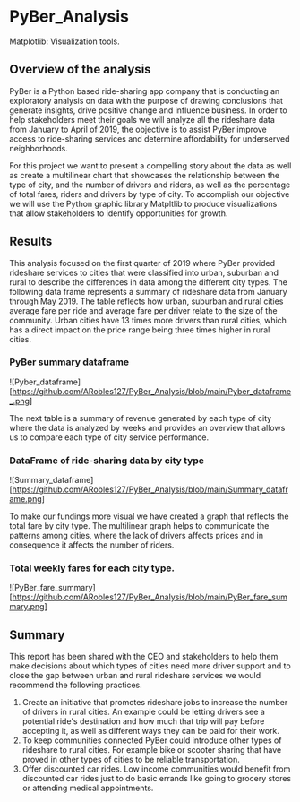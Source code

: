 # PyBer_Analysis
Matplotlib: Visualization tools.

## Overview of the analysis
PyBer is a Python based ride-sharing app company that is conducting an exploratory analysis on data with the purpose of drawing conclusions that generate insights, drive positive change and  influence business. In order to help stakeholders meet their goals we will analyze all the rideshare data from January to April of 2019, the objective is to assist PyBer improve access to ride-sharing services and determine affordability for underserved neighborhoods.

For this project we want to present a compelling story about the data as well as create a multilinear chart that  showcases the relationship between the type of city, and the number of drivers and riders, as well as the percentage of total fares, riders and drivers by type of city. To accomplish our objective we will use the Python graphic library Matpltlib to produce visualizations that allow stakeholders to identify opportunities for growth.

## Results
This analysis focused on the first quarter of 2019 where PyBer provided rideshare services to cities that were classified into urban, suburban and rural to describe the differences in data among the different city types. The following data frame represents a summary of rideshare data from January through May 2019. The table reflects how urban, suburban and rural cities average fare per ride and average fare per driver relate to the size of the community. Urban cities have 13 times more drivers than rural cities, which has a direct impact on the price range being three times higher in rural cities. 

### PyBer summary dataframe 
![Pyber_dataframe][https://github.com/ARobles127/PyBer_Analysis/blob/main/Pyber_dataframe_.png]

The next table is a summary of revenue generated by each type of city where the data is analyzed by weeks and provides an overview that allows us to compare each type of city service performance. 

### DataFrame of ride-sharing data by city type 
![Summary_dataframe][https://github.com/ARobles127/PyBer_Analysis/blob/main/Summary_dataframe.png]

To make our fundings more visual we have created a graph that reflects the total fare by city type. The multilinear graph helps to communicate the patterns among cities, where the lack of drivers affects prices and in consequence it affects the number of riders.

###  Total weekly fares for each city type. 
![PyBer_fare_summary][https://github.com/ARobles127/PyBer_Analysis/blob/main/PyBer_fare_summary.png]

## Summary
This report has been shared with the CEO and stakeholders to help them make decisions about which types of cities need more driver support and to close the gap between urban and rural rideshare services we would recommend the following practices.

1. Create an initiative that promotes rideshare jobs to increase the number of drivers in rural cities.  An example could be letting drivers see a potential ride's destination and how much that trip will pay before accepting it, as well as different ways they can be paid for their work. 
2. To keep communities connected PyBer could introduce other types of rideshare to rural cities. For example bike or scooter sharing that have proved in other types of cities to be reliable  transportation. 
3. Offer discounted car rides. Low income communities would benefit from discounted car rides just to do basic errands like going to grocery stores or attending medical appointments.  
